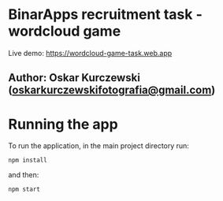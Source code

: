 # BinarApps recruitment task - wordcloud game

Live demo: https://wordcloud-game-task.web.app

## Author: Oskar Kurczewski (oskarkurczewskifotografia@gmail.com)

# Running the app

To run the application, in the main project directory run:

```
npm install
```

and then:

```
npm start
```

